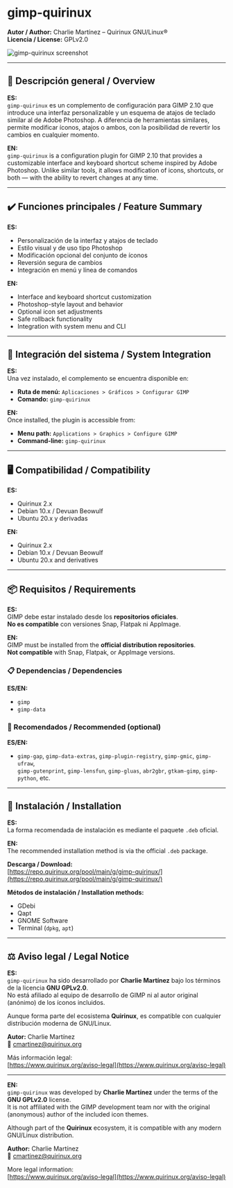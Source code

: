 # gimp-quirinux

**Autor / Author:** Charlie Martínez – Quirinux GNU/Linux®  
**Licencia / License:** GPLv2.0

![gimp-quirinux screenshot](https://charliemartinez.com.ar/wp-content/uploads/2023/11/gimp-quirinux_charlie-martinez.jpg)

---

## 🧭 Descripción general / Overview

**ES:**  
`gimp-quirinux` es un complemento de configuración para GIMP 2.10 que introduce una interfaz personalizable y un esquema de atajos de teclado similar al de Adobe Photoshop. A diferencia de herramientas similares, permite modificar íconos, atajos o ambos, con la posibilidad de revertir los cambios en cualquier momento.

**EN:**  
`gimp-quirinux` is a configuration plugin for GIMP 2.10 that provides a customizable interface and keyboard shortcut scheme inspired by Adobe Photoshop. Unlike similar tools, it allows modification of icons, shortcuts, or both — with the ability to revert changes at any time.

---

## ✔️ Funciones principales / Feature Summary

**ES:**
- Personalización de la interfaz y atajos de teclado
- Estilo visual y de uso tipo Photoshop
- Modificación opcional del conjunto de íconos
- Reversión segura de cambios
- Integración en menú y línea de comandos

**EN:**
- Interface and keyboard shortcut customization
- Photoshop-style layout and behavior
- Optional icon set adjustments
- Safe rollback functionality
- Integration with system menu and CLI

---

## 📁 Integración del sistema / System Integration

**ES:**  
Una vez instalado, el complemento se encuentra disponible en:

- **Ruta de menú:** `Aplicaciones > Gráficos > Configurar GIMP`  
- **Comando:** `gimp-quirinux`

**EN:**  
Once installed, the plugin is accessible from:

- **Menu path:** `Applications > Graphics > Configure GIMP`  
- **Command-line:** `gimp-quirinux`

---

## 🖥️ Compatibilidad / Compatibility

**ES:**
- Quirinux 2.x  
- Debian 10.x / Devuan Beowulf  
- Ubuntu 20.x y derivadas

**EN:**
- Quirinux 2.x  
- Debian 10.x / Devuan Beowulf  
- Ubuntu 20.x and derivatives

---

## 📦 Requisitos / Requirements

**ES:**  
GIMP debe estar instalado desde los **repositorios oficiales**.  
**No es compatible** con versiones Snap, Flatpak ni AppImage.

**EN:**  
GIMP must be installed from the **official distribution repositories**.  
**Not compatible** with Snap, Flatpak, or AppImage versions.

### 📋 Dependencias / Dependencies

**ES/EN:**
- `gimp`  
- `gimp-data`

### 🔧 Recomendados / Recommended (optional)

**ES/EN:**
- `gimp-gap`, `gimp-data-extras`, `gimp-plugin-registry`, `gimp-gmic`, `gimp-ufraw`,  
  `gimp-gutenprint`, `gimp-lensfun`, `gimp-gluas`, `abr2gbr`, `gtkam-gimp`, `gimp-python`, etc.

---

## 📌 Instalación / Installation

**ES:**  
La forma recomendada de instalación es mediante el paquete `.deb` oficial.

**EN:**  
The recommended installation method is via the official `.deb` package.

**Descarga / Download:**  
[https://repo.quirinux.org/pool/main/g/gimp-quirinux/](https://repo.quirinux.org/pool/main/g/gimp-quirinux/)

**Métodos de instalación / Installation methods:**  
- GDebi  
- Qapt  
- GNOME Software  
- Terminal (`dpkg`, `apt`)

---

## ⚖️ Aviso legal / Legal Notice

**ES:**  
`gimp-quirinux` ha sido desarrollado por **Charlie Martínez** bajo los términos de la licencia **GNU GPLv2.0**.  
No está afiliado al equipo de desarrollo de GIMP ni al autor original (anónimo) de los íconos incluidos.

Aunque forma parte del ecosistema **Quirinux**, es compatible con cualquier distribución moderna de GNU/Linux.

**Autor:** Charlie Martínez  
📧 <cmartinez@quirinux.org>

Más información legal:  
[https://www.quirinux.org/aviso-legal](https://www.quirinux.org/aviso-legal)

---

**EN:**  
`gimp-quirinux` was developed by **Charlie Martínez** under the terms of the **GNU GPLv2.0** license.  
It is not affiliated with the GIMP development team nor with the original (anonymous) author of the included icon themes.

Although part of the **Quirinux** ecosystem, it is compatible with any modern GNU/Linux distribution.

**Author:** Charlie Martínez  
📧 <cmartinez@quirinux.org>

More legal information:  
[https://www.quirinux.org/aviso-legal](https://www.quirinux.org/aviso-legal)
